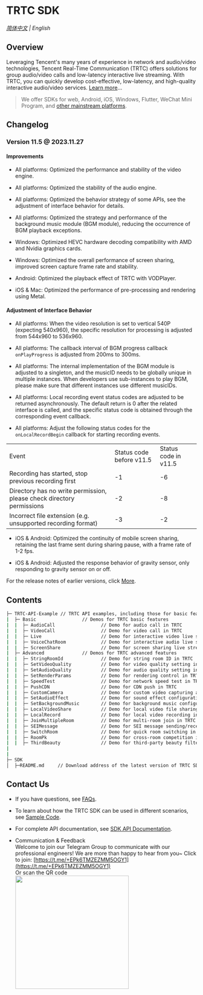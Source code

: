# TRTC SDK

_[简体中文](README-zh_CN.md) | English_
## Overview

Leveraging Tencent's many years of experience in network and audio/video technologies, Tencent Real-Time Communication (TRTC) offers solutions for group audio/video calls and low-latency interactive live streaming. With TRTC, you can quickly develop cost-effective, low-latency, and high-quality interactive audio/video services. [Learn more](https://trtc.io/document)...

> We offer SDKs for web, Android, iOS, Windows, Flutter, WeChat Mini Program, and [other mainstream platforms](https://github.com/LiteAVSDK?q=TRTC_&type=all&sort=).



## Changelog
### Version 11.5 @ 2023.11.27

#### Improvements
- All platforms: Optimized the performance and stability of the video engine.

- All platforms: Optimized the stability of the audio engine.

- All platforms: Optimized the behavior strategy of some APIs, see the adjustment of interface behavior for details.

- All platforms: Optimized the strategy and performance of the background music module (BGM module), reducing the occurrence of BGM playback exceptions.

- Windows: Optimized HEVC hardware decoding compatibility with AMD and Nvidia graphics cards.

- Windows: Optimized the overall performance of screen sharing, improved screen capture frame rate and stability.

- Android: Optimized the playback effect of TRTC with VODPlayer.

- iOS & Mac: Optimized the performance of pre-processing and rendering using Metal.


#### Adjustment of Interface Behavior
- All platforms: When the video resolution is set to vertical 540P (expecting 540x960), the specific resolution for processing is adjusted from 544x960 to 536x960.

- All platforms: The callback interval of BGM progress callback `onPlayProgress` is adjusted from 200ms to 300ms.

- All platforms: The internal implementation of the BGM module is adjusted to a singleton, and the musicID needs to be globally unique in multiple instances. When developers use sub-instances to play BGM, please make sure that different instances use different musicIDs.

- All platforms: Local recording event status codes are adjusted to be returned asynchronously. The default return is 0 after the related interface is called, and the specific status code is obtained through the corresponding event callback.

- All platforms: Adjust the following status codes for the `onLocalRecordBegin` callback for starting recording events.

<table>
<tr>
<td rowspan="1" colSpan="1" >Event</td>

<td rowspan="1" colSpan="1" >Status code before v11.5	</td>

<td rowspan="1" colSpan="1" >Status code in v11.5</td>
</tr>

<tr>
<td rowspan="1" colSpan="1" >Recording has started, stop previous recording first</td>

<td rowspan="1" colSpan="1" >-1</td>

<td rowspan="1" colSpan="1" >-6</td>
</tr>

<tr>
<td rowspan="1" colSpan="1" >Directory has no write permission, please check directory permissions</td>

<td rowspan="1" colSpan="1" >-2</td>

<td rowspan="1" colSpan="1" >-8</td>
</tr>

<tr>
<td rowspan="1" colSpan="1" >Incorrect file extension (e.g. unsupported recording format)	</td>

<td rowspan="1" colSpan="1" >-3</td>

<td rowspan="1" colSpan="1" >-2</td>
</tr>
</table>

- iOS & Android: Optimized the continuity of mobile screen sharing, retaining the last frame sent during sharing pause, with a frame rate of 1-2 fps.

- iOS & Android: Adjusted the response behavior of gravity sensor, only responding to gravity sensor on or off.


For the release notes of earlier versions, click [More](https://www.tencentcloud.com/document/product/647/39426).


## Contents

```bash
├─ TRTC-API-Example // TRTC API examples, including those for basic features such as audio call and video call as well as some advanced features
|  ├─ Basic                 // Demos for TRTC basic features
|  |  ├─ AudioCall                 // Demo for audio call in TRTC
|  |  ├─ VideoCall                 // Demo for video call in TRTC
|  |  ├─ Live                      // Demo for interactive video live streaming in TRTC
|  |  ├─ VoiceChatRoom             // Demo for interactive audio live streaming in TRTC
|  |  ├─ ScreenShare               // Demo for screen sharing live streaming in TRTC
|  ├─ Advanced              // Demos for TRTC advanced features
|  |  ├─ StringRoomId              // Demo for string room ID in TRTC
|  |  ├─ SetVideoQuality           // Demo for video quality setting in TRTC
|  |  ├─ SetAudioQuality           // Demo for audio quality setting in TRTC
|  |  ├─ SetRenderParams           // Demo for rendering control in TRTC
|  |  ├─ SpeedTest                 // Demo for network speed test in TRTC
|  |  ├─ PushCDN                   // Demo for CDN push in TRTC
|  |  ├─ CustomCamera              // Demo for custom video capturing and rendering in TRTC
|  |  ├─ SetAudioEffect            // Demo for sound effect configuration in TRTC
|  |  ├─ SetBackgroundMusic        // Demo for background music configuration in TRTC
|  |  ├─ LocalVideoShare           // Demo for local video file sharing in TRTC
|  |  ├─ LocalRecord               // Demo for local video recording in TRTC
|  |  ├─ JoinMultipleRoom          // Demo for multi-room join in TRTC
|  |  ├─ SEIMessage                // Demo for SEI message sending/receiving in TRTC
|  |  ├─ SwitchRoom                // Demo for quick room switching in TRTC
|  |  ├─ RoomPk                    // Demo for cross-room competition in TRTC
|  |  ├─ ThirdBeauty               // Demo for third-party beauty filters in TRTC
|  
|  
├─ SDK 
│  ├─README.md     // Download address of the latest version of TRTC SDK
```



## Contact Us
- If you have questions, see [FAQs](https://www.tencentcloud.com/document/product/647/36057).

- To learn about how the TRTC SDK can be used in different scenarios, see [Sample Code](https://www.tencentcloud.com/document/product/647/42963).

- For complete API documentation, see [SDK API Documentation](https://www.tencentcloud.com/document/product/647/35125).

- Communication & Feedback   
Welcome to join our Telegram Group to communicate with our professional engineers! We are more than happy to hear from you~
Click to join: [https://t.me/+EPk6TMZEZMM5OGY1](https://t.me/+EPk6TMZEZMM5OGY1)   
Or scan the QR code   
  <img src="https://qcloudimg.tencent-cloud.cn/raw/79cbfd13877704ff6e17f30de09002dd.jpg" width="300px">    

